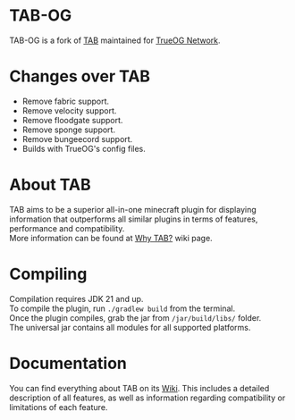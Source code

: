 # TAB-OG

TAB-OG is a fork of [TAB](https://github.com/NEZNAMY/TAB) maintained for [TrueOG Network](https://true-og.net/).

# Changes over TAB

- Remove fabric support.
- Remove velocity support.
- Remove floodgate support.
- Remove sponge support.
- Remove bungeecord support.
- Builds with TrueOG's config files.

# About TAB
TAB aims to be a superior all-in-one minecraft plugin for displaying information that outperforms all 
similar plugins in terms of features, performance and compatibility.  
More information can be found at [Why TAB?](https://github.com/NEZNAMY/TAB/wiki/Why-TAB%3F) wiki page.

# Compiling
Compilation requires JDK 21 and up.  
To compile the plugin, run `./gradlew build` from the terminal.  
Once the plugin compiles, grab the jar from `/jar/build/libs/` folder.  
The universal jar contains all modules for all supported platforms.

# Documentation
You can find everything about TAB on its [Wiki](https://github.com/NEZNAMY/TAB/wiki). This includes a detailed description
of all features, as well as information regarding compatibility or limitations of each feature.  

